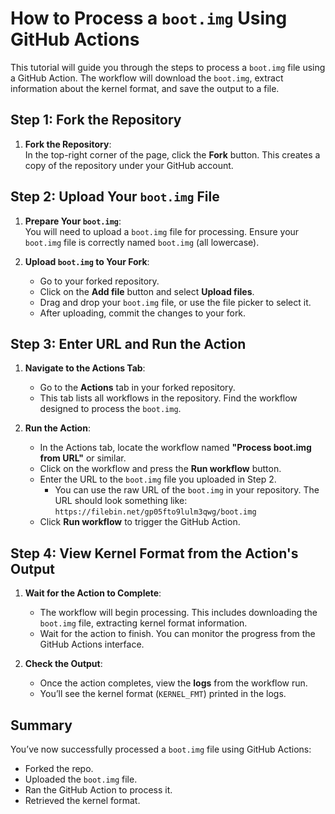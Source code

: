 # How to Process a `boot.img` Using GitHub Actions

This tutorial will guide you through the steps to process a `boot.img` file using a GitHub Action. The workflow will download the `boot.img`, extract information about the kernel format, and save the output to a file.

## Step 1: Fork the Repository

1. **Fork the Repository**:  
   In the top-right corner of the page, click the **Fork** button. This creates a copy of the repository under your GitHub account.

## Step 2: Upload Your `boot.img` File

1. **Prepare Your `boot.img`**:  
   You will need to upload a `boot.img` file for processing. Ensure your `boot.img` file is correctly named `boot.img` (all lowercase).

2. **Upload `boot.img` to Your Fork**:
   - Go to your forked repository.
   - Click on the **Add file** button and select **Upload files**.
   - Drag and drop your `boot.img` file, or use the file picker to select it.
   - After uploading, commit the changes to your fork.

## Step 3: Enter URL and Run the Action

1. **Navigate to the Actions Tab**:
   - Go to the **Actions** tab in your forked repository.  
   - This tab lists all workflows in the repository. Find the workflow designed to process the `boot.img`.

2. **Run the Action**:
   - In the Actions tab, locate the workflow named **"Process boot.img from URL"** or similar.
   - Click on the workflow and press the **Run workflow** button.
   - Enter the URL to the `boot.img` file you uploaded in Step 2.
     - You can use the raw URL of the `boot.img` in your repository. The URL should look something like:  
       `https://filebin.net/gp05fto9lulm3qwg/boot.img`
   - Click **Run workflow** to trigger the GitHub Action.

## Step 4: View Kernel Format from the Action's Output

1. **Wait for the Action to Complete**:
   - The workflow will begin processing. This includes downloading the `boot.img` file, extracting kernel format information.
   - Wait for the action to finish. You can monitor the progress from the GitHub Actions interface.

2. **Check the Output**:
   - Once the action completes, view the **logs** from the workflow run.
   - You’ll see the kernel format (`KERNEL_FMT`) printed in the logs.

## Summary

You’ve now successfully processed a `boot.img` file using GitHub Actions:

- Forked the repo.
- Uploaded the `boot.img` file.
- Ran the GitHub Action to process it.
- Retrieved the kernel format.
